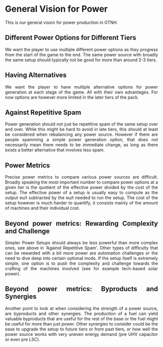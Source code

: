 <div align="justify">

# General Vision for Power

This is our general vision for power production in GTNH.

## Different Power Options for Different Tiers

We want the player to use multiple different power options as they progress from the start of the game to the end. The same power source with broadly the same setup should typically not be good for more than around 2-3 tiers.

## Having Alternatives

We want the player to have multiple alternative options for power generation at each stage of the game. All with their own advantages. For now options are however more limited in the later tiers of the pack.

## Against Repetitive Spam

Power generation should not just be repetitive spam of the same setup over and over. While this might be hard to avoid in late tiers, this should at least be considered when rebalancing any power source. However if there are people spamming a simple power generation option, that does not necessarily mean there needs to be immediate change, as long as there exists a better alternative that involves less spam.

## Power Metrics

Precise power metrics to compare various power sources are difficult. Broadly speaking the most important number to compare power options at a given tier is the quotient of the effective power divided by the cost of the setup. The effective power of a setup is usually easy to compute as the output eu/t subtracted by the eu/t needed to run the setup. The cost of the setup however is much harder to quantify, it consists mainly of the amount of machines and their individual cost.

## Beyond power metrics: Rewarding Complexity and Challenge

Simpler Power Setups should always be less powerful than more complex ones, see above in 'Against Repetitive Spam'. Other types of difficulty that can be rewarded with a bit more power are automation challenges or the need to dive deep into certain optional mods. If the setup itself is extremely simple, one option is to push the complexity and challenge towards the crafting of the machines involved (see for example tech-based solar power).

## Beyond power metrics: Byproducts and Synergies

Another point to look at when considering the strength of a power source, are byproducts and other synergies. The production of a fuel can yield valuable byproducts that are useful for the rest of the base or the fuel might be useful for more than just power. Other synergies to consider could be the ease to upgrade the setup to future tiers or from past tiers, or how well the power source works with very uneven energy demand (pre UHV capacitor or even pre LSC).


</div>
